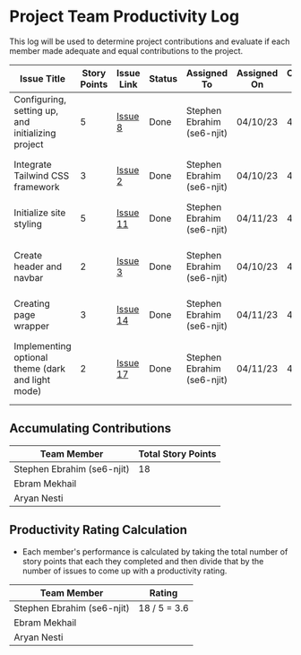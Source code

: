 # Project Team Productivity Log

This log will be used to determine project contributions and evaluate if each
member made adequate and equal contributions to the project.

| Issue Title                                       | Story Points | Issue Link                                                             | Status | Assigned To                | Assigned On | Completed On | Category      | Status Notes                                            |
| ------------------------------------------------- | ------------ | ---------------------------------------------------------------------- | ------ | -------------------------- | ----------- | ------------ | ------------- | ------------------------------------------------------- |
| Configuring, setting up, and initializing project | 5            | [Issue 8](https://github.com/NJIT-WIS/project-2-is-219-sea/issues/8)   | Done   | Stephen Ebrahim (se6-njit) | 04/10/23    | 4/11/23      | documentation | Finsihed setting up project                             |
| Integrate Tailwind CSS framework                  | 3            | [Issue 2](https://github.com/NJIT-WIS/project-2-is-219-sea/issues/2)   | Done   | Stephen Ebrahim (se6-njit) | 04/10/23    | 4/11/23      | user story    | configured and completed integration                    |
| Initialize site styling                           | 5            | [Issue 11](https://github.com/NJIT-WIS/project-2-is-219-sea/issues/11) | Done   | Stephen Ebrahim (se6-njit) | 04/11/23    | 4/11/23      | user story    | completed styling and \_doc, \_app                      |
| Create header and navbar                          | 2            | [Issue 3](https://github.com/NJIT-WIS/project-2-is-219-sea/issues/3)   | Done   | Stephen Ebrahim (se6-njit) | 04/10/23    | 4/11/23      | user story    | completed initial draft of navbar and header            |
| Creating page wrapper                             | 3            | [Issue 14](https://github.com/NJIT-WIS/project-2-is-219-sea/issues/14) | Done   | Stephen Ebrahim (se6-njit) | 04/11/23    | 4/11/23      | user story    | completed page wrapper                                  |
| Implementing optional theme (dark and light mode) | 2            | [Issue 17](https://github.com/NJIT-WIS/project-2-is-219-sea/issues/17) | Done   | Stephen Ebrahim (se6-njit) | 04/11/23    | 4/11/23      | user story    | configured tailwindcss to include light and dark themes |

## Accumulating Contributions

| Team Member                | Total Story Points |
| -------------------------- | ------------------ |
| Stephen Ebrahim (se6-njit) | 18                 |
| Ebram Mekhail              |                    |
| Aryan Nesti                |                    |

## Productivity Rating Calculation

- Each member's performance is calculated by taking the total number of story
  points that each they completed and then divide that by the number of issues
  to come up with a productivity rating.

| Team Member                | Rating       |
| -------------------------- | ------------ |
| Stephen Ebrahim (se6-njit) | 18 / 5 = 3.6 |
| Ebram Mekhail              |              |
| Aryan Nesti                |              |
